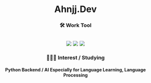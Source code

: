 <h1 align = center> Ahnjj.Dev</h1>


<h3 align = center> 🛠️ Work Tool </h3>
<h2 align = center>
<img src="https://img.shields.io/badge/Python-3766AB?style=flat-square&logo=Python&logoColor=white"/></a>
<img src="https://img.shields.io/badge/mysql-4479A1?style=flat-square&logo=mysql&logoColor=white"/></a> 
<img src="https://img.shields.io/badge/macOS-000000?style=flat-square&logo=macOS&logoColor=white"/></a>
</h2>
<h3></h3>

<h3  align = center> 👩🏻‍💻 Interest / Studying</h3>
<h4 align = center>
  Python Backend / AI Especially for Language Learning, Language Processing </h4>
